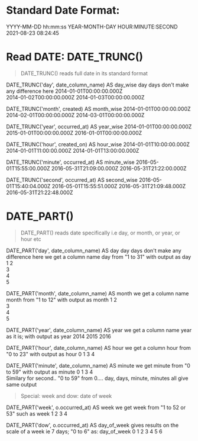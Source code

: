 # Standard Date Format:
YYYY-MM-DD hh:mm:ss
YEAR-MONTH-DAY HOUR:MINUTE:SECOND
2021-08-23 08:24:45

# Read DATE: DATE_TRUNC()
> DATE_TRUNC() reads full date in its standard format

DATE_TRUNC('day', date_column_name) AS day_wise                           day days don't make any difference here
2014-01-01T00:00:00.000Z	
2014-01-02T00:00:00.000Z
2014-01-03T00:00:00.000Z

DATE_TRUNC('month', created) AS month_wise
2014-01-01T00:00:00.000Z
2014-02-01T00:00:00.000Z
2014-03-01T00:00:00.000Z

DATE_TRUNC('year', occurred_at) AS year_wise
2014-01-01T00:00:00.000Z
2015-01-01T00:00:00.000Z
2016-01-01T00:00:00.000Z

DATE_TRUNC('hour', created_on) AS hour_wise
2014-01-01T10:00:00.000Z
2014-01-01T11:00:00.000Z
2014-01-01T13:00:00.000Z

DATE_TRUNC('minute', occurred_at) AS minute_wise
2016-05-01T15:55:00.000Z
2016-05-31T21:09:00.000Z
2016-05-31T21:22:00.000Z	

DATE_TRUNC('second', occurred_at) AS second_wise
2016-05-01T15:40:04.000Z
2016-05-01T15:55:51.000Z
2016-05-31T21:09:48.000Z
2016-05-31T21:22:48.000Z


# DATE_PART()
> DATE_PART() reads date specifically
> i.e day, or month, or year, or hour etc

DATE_PART('day', date_column_name) AS day                             day days don't make any difference here
we get a column name day from "1 to 31" with output as 
day
1
2	
3	
4	
5

DATE_PART('month', date_column_name) AS month
we get a column name month from "1 to 12" with output as 
month
1
2	
3	
4	
5

DATE_PART('year', date_column_name) AS year
we get a column name year as it is; with output as 
year
2014
2015
2016	

DATE_PART('hour', date_column_name) AS hour
we get a column hour from "0 to 23" with output as 
hour
0
1
3
4	

DATE_PART('minute', date_column_name) AS minute
we get minute from "0 to 59" with output as 
minute
0
1
3
4	 
Similary for second.. "0 to 59" from 0....                                day, days, minute, minutes all give same output


>Special: week and dow: date of week

DATE_PART('week', o.occurred_at) AS week
we get week from "1 to 52 or 53" such as
week
1
2
3
4

DATE_PART('dow', o.occurred_at) AS day_of_week
gives results on the scale of a week ie 7 days; "0 to 6" as:
day_of_week
0
1
2
3
4
5
6
